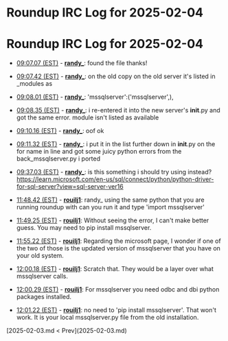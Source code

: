 # Roundup IRC Log for 2025-02-04 #
# Roundup IRC Log for 2025-02-04
* <a href="#09:07.07" id="09:07.07">09:07.07 (EST)</a> - __[randy_](https://github.com/randy_)__: found the file thanks!
* <a href="#09:07.42" id="09:07.42">09:07.42 (EST)</a> - __[randy_](https://github.com/randy_)__: on the old copy on the old server it's listed in _modules as

* <a href="#09:08.01" id="09:08.01">09:08.01 (EST)</a> - __[randy_](https://github.com/randy_)__: 'mssqlserver':('mssqlserver',),
* <a href="#09:08.35" id="09:08.35">09:08.35 (EST)</a> - __[randy_](https://github.com/randy_)__: i re-entered it into the new server's  __init__.py and got the same error. module isn't listed as available

* <a href="#09:10.16" id="09:10.16">09:10.16 (EST)</a> - __[randy_](https://github.com/randy_)__: oof ok

* <a href="#09:11.32" id="09:11.32">09:11.32 (EST)</a> - __[randy_](https://github.com/randy_)__: i put it in the list further down in __init__.py on the for name in line and got some juicy python errors from the back_mssqlserver.py i ported

* <a href="#09:37.03" id="09:37.03">09:37.03 (EST)</a> - __[randy_](https://github.com/randy_)__: is this something i should try using instead? <https://learn.microsoft.com/en-us/sql/connect/python/python-driver-for-sql-server?view=sql-server-ver16>

* <a href="#11:48.42" id="11:48.42">11:48.42 (EST)</a> - __[rouilj1](https://github.com/rouilj1)__: randy_ using the same python that you are running roundup with can you run it and type 'import mssqlserver'

* <a href="#11:49.25" id="11:49.25">11:49.25 (EST)</a> - __[rouilj1](https://github.com/rouilj1)__: Without seeing the error, I can't make  better guess. You may need to pip install mssqlserver.

* <a href="#11:55.22" id="11:55.22">11:55.22 (EST)</a> - __[rouilj1](https://github.com/rouilj1)__: Regarding the microsoft page, I wonder if one of the two of those is the updated version of  mssqlserver that you have on your old system.

* <a href="#12:00.18" id="12:00.18">12:00.18 (EST)</a> - __[rouilj1](https://github.com/rouilj1)__: Scratch that. They would be a layer over what mssqlserver calls.
* <a href="#12:00.29" id="12:00.29">12:00.29 (EST)</a> - __[rouilj1](https://github.com/rouilj1)__: For mssqlserver you need odbc and dbi python packages installed.

* <a href="#12:01.22" id="12:01.22">12:01.22 (EST)</a> - __[rouilj1](https://github.com/rouilj1)__: no need to 'pip install mssqlserver'. That won't work. It is your local mssqlserver.py file from the old installation.

<div class="inpage-footer">
[2025-02-03.md < Prev](2025-02-03.md)
</div>
